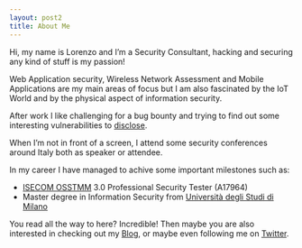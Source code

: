```yaml
---
layout: post2
title: About Me
---
```


Hi, my name is Lorenzo and I’m a Security Consultant, hacking and securing any kind of stuff is my passion!

Web Application security, Wireless Network Assessment and Mobile Applications are my main areas of focus but I am also fascinated by the IoT World and by the physical aspect of information security.

After work I like challenging for a bug bounty and trying to find out some interesting vulnerabilities to [disclose][disc]. 

When I’m not in front of a screen, I attend some security conferences around Italy both as speaker or attendee.   

In my career I have managed to achive some important milestones such as: 
- [ISECOM OSSTMM][isecom] 3.0 Professional Security Tester (A17964)
- Master degree in Information Security from [Università degli Studi di Milano][uni]

You read all the way to here? Incredible! Then maybe you are also interested in checking out my [Blog][blog], or maybe even following me on [Twitter][twitter].

[blog]:     https://c0mix.github.io/#blog
[disc]:     https://c0mix.github.io/disclosure/
[twitter]:	http://twitter.com/Th3Ch3mist
[isecom]:	http://www.isecom.org/research/
[uni]:		http://www.cosp.unimi.it/offerta_didattica/F2Y.htm